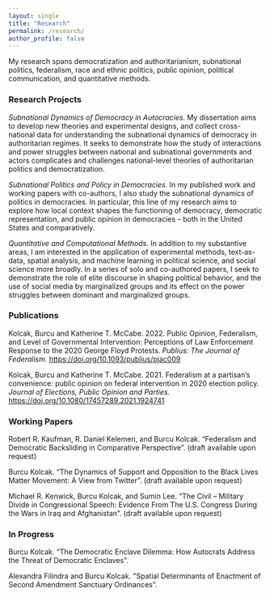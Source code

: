 ```yaml
---
layout: single
title: "Research"
permalink: /research/
author_profile: false
---
```


My research spans democratization and authoritarianism, subnational politics, federalism, race and ethnic politics, public opinion, political communication, and quantitative methods.

### Research Projects 

<i> Subnational Dynamics of Democracy in Autocracies.</i> My dissertation aims to develop new theories and experimental designs, and collect cross-national data for understanding the subnational dynamics of democracy in authoritarian regimes. It seeks to demonstrate how the study of interactions and power struggles between national and subnational governments and actors complicates and challenges national-level theories of authoritarian politics and democratization.

<i> Subnational Politics and Policy in Democracies. </i> In my published work and working papers with co-authors, I also study the subnational dynamics of politics in democracies. In particular, this line of my research aims to explore how local context shapes the functioning of democracy, democratic representation, and public opinion in democracies – both in the United States and comparatively.

<i> Quantitative and Computational Methods. </i>  In addition to my substantive areas, I am interested in the application of experimental methods, text-as-data, spatial analysis, and machine learning in political science, and social science more broadly. In a series of solo and co-authored papers, I seek to demonstrate the role of elite discourse in shaping political behavior, and the use of social media by marginalized groups and its effect on the power struggles between dominant and marginalized groups. 

### Publications

Kolcak, Burcu and Katherine T. McCabe. 2022. Public Opinion, Federalism, and Level of Governmental Intervention: Perceptions of Law Enforcement Response to the 2020 George Floyd Protests. <i> Publius: The Journal of Federalism. </i> https://doi.org/10.1093/publius/pjac009

Kolcak, Burcu and Katherine T. McCabe. 2021. Federalism at a partisan’s convenience: public opinion on federal intervention in 2020 election policy. <i> Journal of Elections, Public Opinion and Parties. </i> https://doi.org/10.1080/17457289.2021.1924741

### Working Papers

Robert  R. Kaufman, R.  Daniel  Kelemen,  and  Burcu  Kolcak. “Federalism and Democratic Backsliding in Comparative Perspective”. (draft available upon request) 

Burcu Kolcak. “The Dynamics of Support and Opposition to the Black Lives Matter Movement:  A View from Twitter”. (draft available upon request) 

Michael  R. Kenwick,  Burcu  Kolcak,  and  Sumin  Lee. “The  Civil – Military Divide in Congressional Speech:  Evidence From The U.S. Congress During the Wars in Iraq and Afghanistan”. (draft available upon request) 

### In Progress 

Burcu Kolcak. “The Democratic Enclave Dilemma: How Autocrats Address the Threat of Democratic Enclaves".

Alexandra Filindra and Burcu Kolcak. "Spatial Determinants of Enactment of Second Amendment Sanctuary Ordinances".
